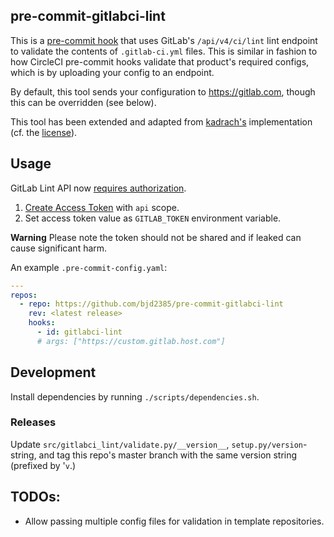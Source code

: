 pre-commit-gitlabci-lint
------------------------

This is a [pre-commit hook](https://pre-commit.com/) that uses GitLab's `/api/v4/ci/lint` lint endpoint to validate the contents of `.gitlab-ci.yml` files. This is similar in fashion to how CircleCI pre-commit hooks validate that product's required configs, which is by uploading your config to an endpoint.

By default, this tool sends your configuration to https://gitlab.com, though this can be overridden (see below).

This tool has been extended and adapted from [kadrach's](https://github.com/kadrach/pre-commit-gitlabci-lint) implementation (cf. the [license](LICENSE.txt)).

## Usage

GitLab Lint API now [requires authorization](https://gitlab.com/gitlab-org/gitlab/-/issues/321290).

1. [Create Access Token](https://gitlab.com/-/profile/personal_access_tokens) with `api` scope.
2. Set access token value as `GITLAB_TOKEN` environment variable.

**Warning** Please note the token should not be shared and if leaked can cause significant harm.

An example `.pre-commit-config.yaml`:

```yaml
---
repos:
  - repo: https://github.com/bjd2385/pre-commit-gitlabci-lint
    rev: <latest release>
    hooks:
      - id: gitlabci-lint
      # args: ["https://custom.gitlab.host.com"]
```

## Development

Install dependencies by running `./scripts/dependencies.sh`.

### Releases

Update `src/gitlabci_lint/validate.py/__version__`, `setup.py/version`-string, and tag this repo's master branch with the same version string (prefixed by '`v`.)

## TODOs:

- Allow passing multiple config files for validation in template repositories.
